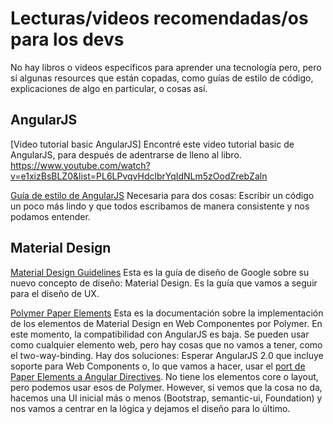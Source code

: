 Lecturas/videos recomendadas/os para los devs
===================================

No hay libros o videos específicos para aprender una tecnología pero, pero sí algunas resources que
están copadas, como guías de estilo de código, explicaciones de algo en particular, o cosas así.

## AngularJS

[Video tutorial basic AngularJS] Encontré este video tutorial basic de AngularJS, para después de adentrarse de lleno al libro. 
https://www.youtube.com/watch?v=e1xizBsBLZ0&list=PL6LPvqvHdclbrYqIdNLm5zOodZrebZaln

[Guía de estilo de AngularJS](https://github.com/johnpapa/angularjs-styleguide) Necesaria para dos cosas:
Escribir un código un poco más lindo y que todos escribamos de manera consistente y nos podamos entender.

## Material Design

[Material Design Guidelines](http://www.google.com/design/spec/material-design/introduction.html) Esta es
la guía de diseño de Google sobre su nuevo concepto de diseño: Material Design. Es la guía que vamos a
seguir para el diseño de UX.

[Polymer Paper Elements](http://www.polymer-project.org/docs/elements/) Esta es la documentación sobre la
implementación de los elementos de Material Design en Web Componentes por Polymer. En este momento, la
compatibilidad con AngularJS es baja. Se pueden usar como cualquier elemento web, pero hay cosas que no
vamos a tener, como el two-way-binding. Hay dos soluciones: Esperar AngularJS 2.0 que incluye soporte
para Web Components o, lo que vamos a hacer, usar el 
[port de Paper Elements a Angular Directives](https://material.angularjs.org/). No tiene los elementos
core o layout, pero podemos usar esos de Polymer. However, si vemos que la cosa no da, hacemos una UI
inicial más o menos (Bootstrap, semantic-ui, Foundation) y nos vamos a centrar en la lógica y dejamos
el diseño para lo último.
